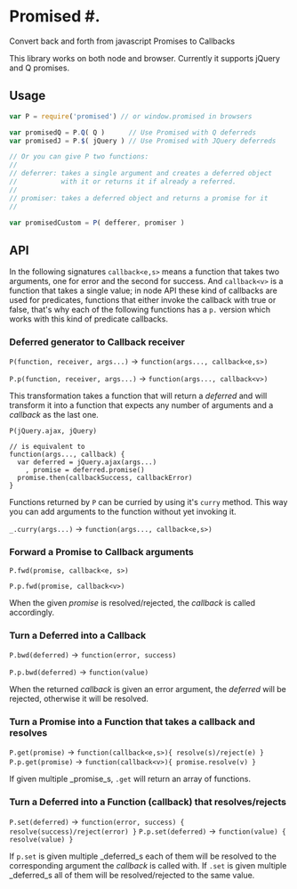 # Promised #.

Convert back and forth from javascript Promises to Callbacks

This library works on both node and browser.
Currently it supports jQuery and Q promises.

[jQuery]: [http://api.jquery.com/category/deferred-object]
[Q]: [http://documentup.com/kriskowal/q/]

## Usage ##

```javascript
var P = require('promised') // or window.promised in browsers

var promisedQ = P.Q( Q )      // Use Promised with Q deferreds
var promisedJ = P.$( jQuery ) // Use Promised with JQuery deferreds

// Or you can give P two functions:
//
// deferrer: takes a single argument and creates a deferred object
//           with it or returns it if already a referred.
//
// promiser: takes a deferred object and returns a promise for it
//

var promisedCustom = P( defferer, promiser )

```

## API ##

In the following signatures `callback<e,s>` means a function that
takes two arguments, one for error and the second for success. And
`callback<v>` is a function that takes a single value; in node
API these kind of callbacks are used for predicates, functions that
either invoke the callback with true or false, that's why each of
the following functions has a `p.` version which works with this
kind of predicate callbacks.

### Deferred generator to Callback receiver ###

`P(function, receiver, args...)` -> `function(args..., callback<e,s>)`

`P.p(function, receiver, args...)` -> `function(args..., callback<v>)`

This transformation takes a function that will return a _deferred_ and
will transform it into a function that expects any number of arguments
and a _callback_ as the last one.

```
P(jQuery.ajax, jQuery)

// is equivalent to
function(args..., callback) {
  var deferred = jQuery.ajax(args...)
    , promise = deferred.promise()
  promise.then(callbackSuccess, callbackError)
}
```

Functions returned by `P` can be curried by using it's `curry` method.
This way you can add arguments to the function without yet invoking it.

`_.curry(args...)` -> `function(args..., callback<e,s>)`

### Forward a Promise to Callback arguments ###

`P.fwd(promise, callback<e, s>)`

`P.p.fwd(promise, callback<v>)`

When the given _promise_ is resolved/rejected, the _callback_ is called
accordingly.


### Turn a Deferred into a Callback ###

`P.bwd(deferred)` -> `function(error, success)`

`P.p.bwd(deferred)` -> `function(value)`

When the returned _callback_ is given an error argument, the
_deferred_ will be rejected, otherwise it will be resolved.

### Turn a Promise into a Function that takes a callback and resolves ###

`P.get(promise)` -> `function(callback<e,s>){ resolve(s)/reject(e) }`
`P.p.get(promise)` -> `function(callback<v>){ promise.resolve(v) }`

If given multiple _promise_s, `.get` will return an array of functions.

### Turn a Deferred into a Function (callback) that resolves/rejects ###

`P.set(deferred)` -> `function(error, success) { resolve(success)/reject(error) }`
`P.p.set(deferred)` -> `function(value) { resolve(value) }`

If `p.set` is given multiple _deferred_s each of them will be resolved
to the corresponding argument the _callback_ is called with.
If `.set` is given multiple _deferred_s all of them will be
resolved/rejected to the same value.


